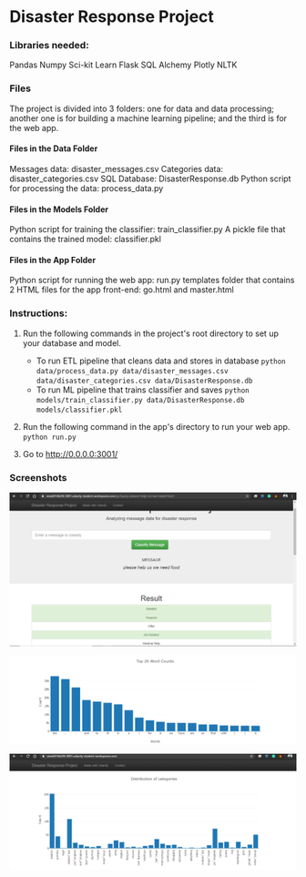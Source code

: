 # Disaster Response  Project

 ### Libraries needed:

Pandas
Numpy
Sci-kit Learn
Flask
SQL Alchemy
Plotly
NLTK


### Files
The project is divided into 3 folders: one for data and data processing; another one is for building a machine learning pipeline; and the third is for the web app.

#### Files in the Data Folder
Messages data: disaster_messages.csv
Categories data: disaster_categories.csv
SQL Database: DisasterResponse.db
Python script for processing the data: process_data.py
#### Files in the Models Folder

Python script for training the classifier: train_classifier.py
A pickle file that contains the trained model: classifier.pkl
#### Files in the App Folder
Python script for running the web app: run.py
templates folder that contains 2 HTML files for the app front-end: go.html and master.html

### Instructions:
1. Run the following commands in the project's root directory to set up your database and model.

    - To run ETL pipeline that cleans data and stores in database
        `python data/process_data.py data/disaster_messages.csv data/disaster_categories.csv data/DisasterResponse.db`
    - To run ML pipeline that trains classifier and saves
        `python models/train_classifier.py data/DisasterResponse.db models/classifier.pkl`

2. Run the following command in the app's directory to run your web app.
    `python run.py`

3. Go to http://0.0.0.0:3001/
### Screenshots



![Alt text](https://github.com/GuptaHimanshu15/Disaster-Response-Analysis/blob/master/Screenshot%20(129).png)


![Alt text](https://github.com/GuptaHimanshu15/Disaster-Response-Analysis/blob/master/Screenshot%20(128).png)

![Alt text](https://github.com/GuptaHimanshu15/Disaster-Response-Analysis/blob/master/Screenshot%20(127).png)







